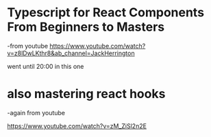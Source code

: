 # Typescript for React Components From Beginners to Masters

-from youtube
https://www.youtube.com/watch?v=z8lDwLKthr8&ab_channel=JackHerrington

went until 20:00 in this one

# also mastering react hooks

-again from youtube

https://www.youtube.com/watch?v=zM_ZiSl2n2E
